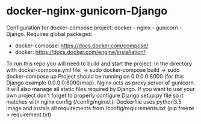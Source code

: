 # docker-nginx-gunicorn-Django
Configuration for docker-compose project: docker - nginx - gunicorn - Django.
Requires global packeges: 
- docker-compose: https://docs.docker.com/compose/
- docker: https://docs.docker.com/engine/installation/

To run this repo you will need to build and start the project. In the directory with docker-compose.yml file:
-> sudo docker-compose build
-> sudo docker-compose up
Project should be running on 0.0.0.0:8000 (for this Django example 0.0.0.0:8000/map).
Nginx acts as proxy server of gunicorn. It will also manage all static files required by Django. 
If you want to use your own project don't forget to properly configure Django setup.py file so it matches with nginx config (/config/nginx/.).
Dockerfile uses python3.5 image and instals all requirements from /config/requirements.txt (pip freeze > requirement.txt)
